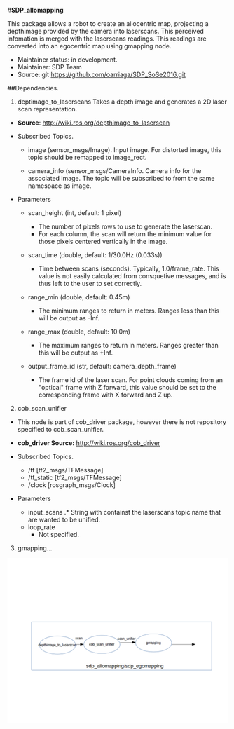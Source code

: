 #**SDP_allomapping**

This package allows a robot to create an allocentric map,
projecting a depthimage provided by the camera into laserscans.
This perceived infomation is merged with the laserscans
readings. This readings are converted into an egocentric map using gmapping node.

* Maintainer status: in development.
* Maintainer: SDP Team <Hochschule Bonn Rhein Sieg>
* Source:  git <https://github.com/oarriaga/SDP_SoSe2016.git>

##Dependencies.

1. deptimage_to_laserscans
 Takes a depth image and generates a 2D laser scan representation.
* **Source**: <http://wiki.ros.org/depthimage_to_laserscan> 

* Subscribed Topics.
  * image (sensor_msgs/Image).
Input image. 
For distorted image, this topic should be remapped to image_rect. 

  * camera_info (sensor_msgs/CameraInfo.
Camera info for the associated image. 
The topic will be subscribed to from the same namespace as image.

* Parameters

  * scan_height (int, default: 1 pixel)
    * The number of pixels rows to use to generate the laserscan.
    * For each column, the scan will return the minimum value for those pixels centered vertically in the image.

  * scan_time (double, default: 1/30.0Hz (0.033s))
    * Time between scans (seconds). Typically, 1.0/frame_rate. This value is not easily calculated from consquetive messages, and is thus left to the user to set correctly.

  * range_min (double, default: 0.45m)
    * The minimum ranges to return in meters. Ranges less than this will be output as -Inf.

  * range_max (double, default: 10.0m)
    * The maximum ranges to return in meters. Ranges greater than this will be output as +Inf.

  * output_frame_id (str, default: camera_depth_frame)
    * The frame id of the laser scan. For point clouds coming from an "optical" frame with Z forward, this value should be set to the corresponding frame with X forward and Z up.


2. cob_scan_unifier
  * This node is part of cob_driver package, however there is not
repository specified to cob_scan_unifier.
  * **cob_driver Source:** <http://wiki.ros.org/cob_driver>

* Subscribed Topics.
  * /tf [tf2_msgs/TFMessage]
  * /tf_static [tf2_msgs/TFMessage]
  * /clock [rosgraph_msgs/Clock]

* Parameters
  * input_scans
   .* String with containst the laserscans topic name that are wanted to be unified.
  * loop_rate
    * Not specified.


3. gmapping...


![Alt text](/doc/imgs/nodegraph.bmp "Node Graph")
